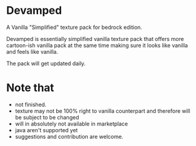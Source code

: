 # Devamped
A Vanilla "Simplified" texture pack for bedrock edition.

Devamped is essentially simplified vanilla texture pack that offers more cartoon-ish vanilla pack at the same time making sure it looks like vanilla and feels like vanilla.

The pack will get updated daily.

# Note that
* not finished.
* texture may not be 100% right to vanilla counterpart and therefore will be subject to be changed
* will in absolutely not available in marketplace
* java aren't supported yet
* suggestions and contribution are welcome.
